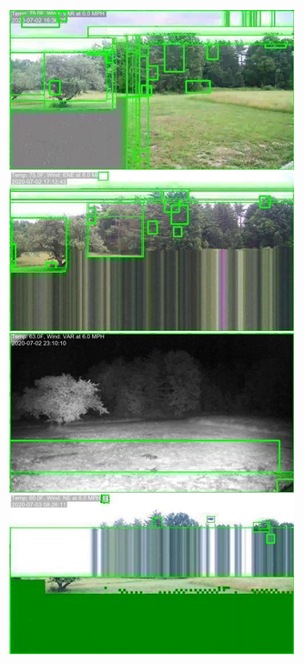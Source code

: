 ![20200702-162655-165700](in/20200702/20200702-162655-165700_0_.jpg)
![20200702-165705-172710](in/20200702/20200702-165705-172710_0_.jpg)
![20200702-200910-203915](in/20200702/20200702-200910-203915_0_.jpg)
![20200703-082119-085124](in/20200703/20200703-082119-085124_0_.jpg)
